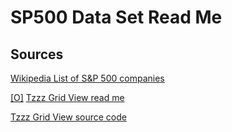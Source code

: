 SP500 Data Set Read Me
===

## Sources
[Wikipedia List of S&P 500 companies]( http://en.wikipedia.org/wiki/List_of_S%26P_500_companies )

[[O]]( http://tzigzagz.github.io/tzzz-grid-view-sp500/index.html )
[Tzzz Grid View read me]( http://tzigzagz.github.io/browse-tzigzagz-files.html#./tzzz-grid-view-sp500/index.html# )

[Tzzz Grid View source code]( https://github.com/tzigzagz/tzigzagz.github.io/tree/master/tzzz-grid-view-sp500 )  

